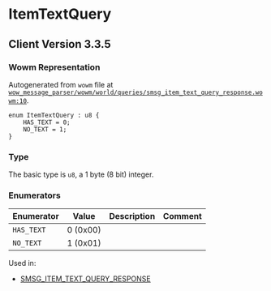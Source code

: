 # ItemTextQuery

## Client Version 3.3.5

### Wowm Representation

Autogenerated from `wowm` file at [`wow_message_parser/wowm/world/queries/smsg_item_text_query_response.wowm:10`](https://github.com/gtker/wow_messages/tree/main/wow_message_parser/wowm/world/queries/smsg_item_text_query_response.wowm#L10).

```rust,ignore
enum ItemTextQuery : u8 {
    HAS_TEXT = 0;
    NO_TEXT = 1;
}
```
### Type
The basic type is `u8`, a 1 byte (8 bit) integer.
### Enumerators
| Enumerator | Value  | Description | Comment |
| --------- | -------- | ----------- | ------- |
| `HAS_TEXT` | 0 (0x00) |  |  |
| `NO_TEXT` | 1 (0x01) |  |  |

Used in:
* [SMSG_ITEM_TEXT_QUERY_RESPONSE](smsg_item_text_query_response.md)

